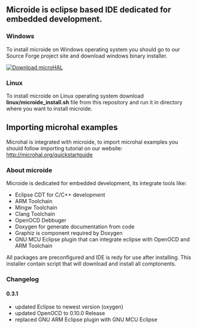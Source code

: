 ## Microide is eclipse based IDE dedicated for embedded development. 

### Windows
To install microide on Windows operating system you should go to our Source Forge project site and download windows binary installer.

[![Download microHAL](https://a.fsdn.com/con/app/sf-download-button)](https://sourceforge.net/projects/microhal/files/latest/download)
### Linux
To install microide on Linux operating system download <b>linux/microide_install.sh</b> file from this repository and run it in directory where you want to install microide.

## Importing microhal examples
Microhal is integrated with microide, to import microhal examples you should follow importing tutorial on our website:
http://microhal.org/quickstartguide

### About microide
Microide is dedicated for embedded development, its integrate tools like:
 - Eclipse CDT for C/C++ development
 - ARM Toolchain
 - Mingw Toolchain
 - Clang Toolchain
 - OpenOCD Debbuger
 - Doxygen for generate documentation from code
 - Graphiz is component required by Doxygen
 - GNU MCU Eclipse plugin that can integrate eclipse with OpenOCD and ARM Toolchain
 
All packages are preconfigured and IDE is redy for use after installing. This installer contain script that will download and install all comptonents.

### Changelog

#### 0.3.1
- updated Eclipse to newest version (oxygen)
- updated OpenOCD to 0.10.0 Release 
- replaced GNU ARM Eclipse plugin with GNU MCU Eclipse
